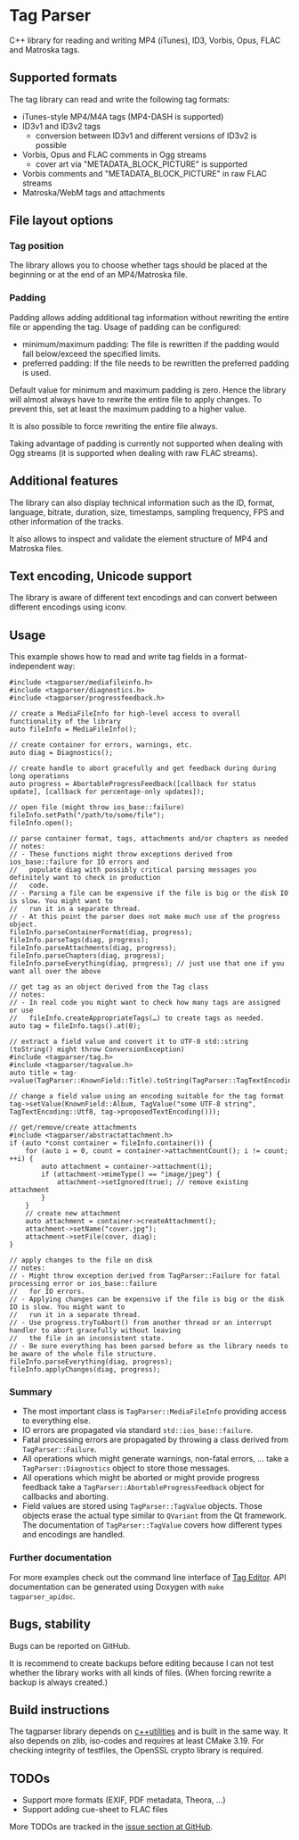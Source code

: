 # Tag Parser
C++ library for reading and writing MP4 (iTunes), ID3, Vorbis, Opus, FLAC and Matroska tags.

## Supported formats
The tag library can read and write the following tag formats:

* iTunes-style MP4/M4A tags (MP4-DASH is supported)
* ID3v1 and ID3v2 tags
    * conversion between ID3v1 and different versions of ID3v2 is possible
* Vorbis, Opus and FLAC comments in Ogg streams
    * cover art via "METADATA_BLOCK_PICTURE" is supported
* Vorbis comments and "METADATA_BLOCK_PICTURE" in raw FLAC streams
* Matroska/WebM tags and attachments

## File layout options
### Tag position
The library allows you to choose whether tags should be placed at the beginning or at
the end of an MP4/Matroska file.

### Padding
Padding allows adding additional tag information without rewriting the entire file
or appending the tag. Usage of padding can be configured:
* minimum/maximum padding: The file is rewritten if the padding would fall below/exceed the specified limits.
* preferred padding: If the file needs to be rewritten the preferred padding is used.

Default value for minimum and maximum padding is zero. Hence the library will almost always have to rewrite
the entire file to apply changes. To prevent this, set at least the maximum padding to a higher value.

It is also possible to force rewriting the entire file always.

Taking advantage of padding is currently not supported when dealing with Ogg streams (it is supported when dealing with raw FLAC streams).

## Additional features
The library can also display technical information such as the ID, format, language, bitrate,
duration, size, timestamps, sampling frequency, FPS and other information of the tracks.

It also allows to inspect and validate the element structure of MP4 and Matroska files.

## Text encoding, Unicode support
The library is aware of different text encodings and can convert between different encodings using iconv.

## Usage
This example shows how to read and write tag fields in a format-independent way:

```
#include <tagparser/mediafileinfo.h>
#include <tagparser/diagnostics.h>
#include <tagparser/progressfeedback.h>

// create a MediaFileInfo for high-level access to overall functionality of the library
auto fileInfo = MediaFileInfo();

// create container for errors, warnings, etc.
auto diag = Diagnostics();

// create handle to abort gracefully and get feedback during during long operations
auto progress = AbortableProgressFeedback([callback for status update], [callback for percentage-only updates]);

// open file (might throw ios_base::failure)
fileInfo.setPath("/path/to/some/file");
fileInfo.open();

// parse container format, tags, attachments and/or chapters as needed
// notes:
// - These functions might throw exceptions derived from ios_base::failure for IO errors and
//   populate diag with possibly critical parsing messages you definitely want to check in production
//   code.
// - Parsing a file can be expensive if the file is big or the disk IO is slow. You might want to
//   run it in a separate thread.
// - At this point the parser does not make much use of the progress object.
fileInfo.parseContainerFormat(diag, progress);
fileInfo.parseTags(diag, progress);
fileInfo.parseAttachments(diag, progress);
fileInfo.parseChapters(diag, progress);
fileInfo.parseEverything(diag, progress); // just use that one if you want all over the above

// get tag as an object derived from the Tag class
// notes:
// - In real code you might want to check how many tags are assigned or use
//   fileInfo.createAppropriateTags(…) to create tags as needed.
auto tag = fileInfo.tags().at(0);

// extract a field value and convert it to UTF-8 std::string (toString() might throw ConversionException)
#include <tagparser/tag.h>
#include <tagparser/tagvalue.h>
auto title = tag->value(TagParser::KnownField::Title).toString(TagParser::TagTextEncoding::Utf8);

// change a field value using an encoding suitable for the tag format
tag->setValue(KnownField::Album, TagValue("some UTF-8 string", TagTextEncoding::Utf8, tag->proposedTextEncoding()));

// get/remove/create attachments
#include <tagparser/abstractattachment.h>
if (auto *const container = fileInfo.container()) {
    for (auto i = 0, count = container->attachmentCount(); i != count; ++i) {
        auto attachment = container->attachment(i);
        if (attachment->mimeType() == "image/jpeg") {
            attachment->setIgnored(true); // remove existing attachment
        }
    }
    // create new attachment
    auto attachment = container->createAttachment();
    attachment->setName("cover.jpg");
    attachment->setFile(cover, diag);
}

// apply changes to the file on disk
// notes:
// - Might throw exception derived from TagParser::Failure for fatal processing error or ios_base::failure
//   for IO errors.
// - Applying changes can be expensive if the file is big or the disk IO is slow. You might want to
//   run it in a separate thread.
// - Use progress.tryToAbort() from another thread or an interrupt handler to abort gracefully without leaving
//   the file in an inconsistent state.
// - Be sure everything has been parsed before as the library needs to be aware of the whole file structure.
fileInfo.parseEverything(diag, progress);
fileInfo.applyChanges(diag, progress);
```

### Summary
* The most important class is `TagParser::MediaFileInfo` providing access to everything else.
* IO errors are propagated via standard `std::ios_base::failure`.
* Fatal processing errors are propagated by throwing a class derived from `TagParser::Failure`.
* All operations which might generate warnings, non-fatal errors, ... take a `TagParser::Diagnostics` object to store
  those messages.
* All operations which might be aborted or might provide progress feedback take a `TagParser::AbortableProgressFeedback`
  object for callbacks and aborting.
* Field values are stored using `TagParser::TagValue` objects. Those objects erase the actual type similar to `QVariant`
  from the Qt framework. The documentation of `TagParser::TagValue` covers how different types and encodings are
  handled.

### Further documentation
For more examples check out the command line interface of [Tag Editor](https://github.com/Martchus/tageditor).
API documentation can be generated using Doxygen with `make tagparser_apidoc`.

## Bugs, stability
Bugs can be reported on GitHub.

It is recommend to create backups before editing because I can not test whether the library
works with all kinds of files. (When forcing rewrite a backup is always created.)

## Build instructions
The tagparser library depends on [c++utilities](https://github.com/Martchus/cpp-utilities) and is built
in the same way.
It also depends on zlib, iso-codes and requires at least CMake 3.19. For checking integrity of testfiles, the OpenSSL
crypto library is required.

## TODOs
* Support more formats (EXIF, PDF metadata, Theora, ...)
* Support adding cue-sheet to FLAC files

More TODOs are tracked in the [issue section at GitHub](https://github.com/Martchus/tagparser/issues).
